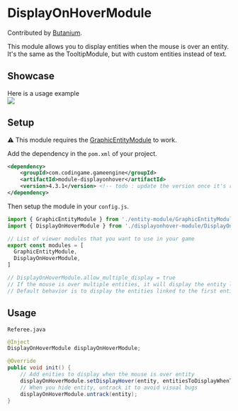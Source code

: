 # DisplayOnHoverModule

Contributed by [Butanium](https://github.com/Butanium).

This module allows you to display entities when the mouse is over an entity. It's the
same as the TooltipModule, but with custom entities instead of text.
## Showcase
Here is a usage example <br>
<a href="https://live.staticflickr.com/65535/52235500282_9e6dfdbe65_o.gif"><img src="https://live.staticflickr.com/65535/52235500282_9e6dfdbe65_o.gif"/></a>
## Setup
⚠ This module requires the [GraphicEntityModule](https://github.com/CodinGame/codingame-game-engine/tree/master/engine/modules/entities) to work.

Add the dependency in the `pom.xml` of your project.
```xml
<dependency>
    <groupId>com.codingame.gameengine</groupId>
    <artifactId>module-displayonhover</artifactId>
    <version>4.3.1</version> <!-- todo : update the version once it's released -->
</dependency>
```

Then setup the module in your `config.js`.

```javascript
import { GraphicEntityModule } from './entity-module/GraphicEntityModule.js'
import { DisplayOnHoverModule } from './displayonhover-module/DisplayOnHoverModule.js'

// List of viewer modules that you want to use in your game
export const modules = [
  GraphicEntityModule,
  DisplayOnHoverModule, 
]

// DisplayOnHoverModule.allow_multiple_display = true 
// If the mouse is over multiple entities, it will display the entity linked to all the entities
// Default behavior is to display the entities linked to the first entity the mouse is over
```

## Usage

`Referee.java`
```java
@Inject
DisplayOnHoverModule displayOnHoverModule;

@Override
public void init() {
    // Add enities to display when the mouse is over entity
    displayOnHoverModule.setDisplayHover(entity, entitiesToDisplayWhenTheMouseHoversOverEntity);
    // When you hide entity, untrack it to avoid visual bugs
    displayOnHoverModule.untrack(entity);    
}
```
